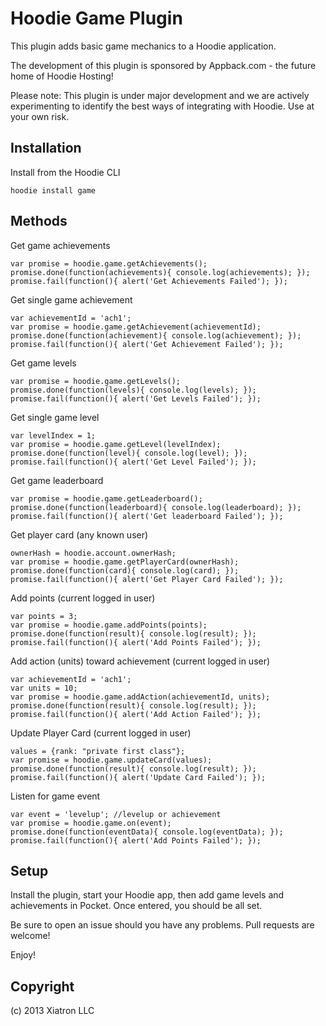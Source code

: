 # Hoodie Game Plugin

This plugin adds basic game mechanics to a Hoodie application.

The development of this plugin is sponsored by Appback.com - the future home of Hoodie Hosting!

Please note:  This plugin is under major development and we are actively experimenting to identify the best ways of integrating with Hoodie.  Use at your own risk.

## Installation

Install from the Hoodie CLI

    hoodie install game

## Methods

Get game achievements

    var promise = hoodie.game.getAchievements();
    promise.done(function(achievements){ console.log(achievements); });
    promise.fail(function(){ alert('Get Achievements Failed'); });
    
Get single game achievement
    
    var achievementId = 'ach1';
    var promise = hoodie.game.getAchievement(achievementId);
    promise.done(function(achievement){ console.log(achievement); });
    promise.fail(function(){ alert('Get Achievement Failed'); });
    
Get game levels

    var promise = hoodie.game.getLevels();
    promise.done(function(levels){ console.log(levels); });
    promise.fail(function(){ alert('Get Levels Failed'); });
    
Get single game level

    var levelIndex = 1;
    var promise = hoodie.game.getLevel(levelIndex);
    promise.done(function(level){ console.log(level); });
    promise.fail(function(){ alert('Get Level Failed'); });
    
Get game leaderboard

    var promise = hoodie.game.getLeaderboard();
    promise.done(function(leaderboard){ console.log(leaderboard); });
    promise.fail(function(){ alert('Get leaderboard Failed'); });
    
Get player card (any known user)

    ownerHash = hoodie.account.ownerHash;
    var promise = hoodie.game.getPlayerCard(ownerHash);
    promise.done(function(card){ console.log(card); });
    promise.fail(function(){ alert('Get Player Card Failed'); });
    
Add points (current logged in user)
    
    var points = 3;
    var promise = hoodie.game.addPoints(points);
    promise.done(function(result){ console.log(result); });
    promise.fail(function(){ alert('Add Points Failed'); });
    
Add action (units) toward achievement (current logged in user)
    
    var achievementId = 'ach1';
    var units = 10;
    var promise = hoodie.game.addAction(achievementId, units);
    promise.done(function(result){ console.log(result); });
    promise.fail(function(){ alert('Add Action Failed'); });
    
Update Player Card (current logged in user)
    
    values = {rank: "private first class"};
    var promise = hoodie.game.updateCard(values);
    promise.done(function(result){ console.log(result); });
    promise.fail(function(){ alert('Update Card Failed'); });
    
Listen for game event
    
    var event = 'levelup'; //levelup or achievement
    var promise = hoodie.game.on(event);
    promise.done(function(eventData){ console.log(eventData); });
    promise.fail(function(){ alert('Add Points Failed'); });


## Setup

Install the plugin, start your Hoodie app, then add game levels and achievements in Pocket.  Once entered, you should be all set.

Be sure to open an issue should you have any problems.  Pull requests are welcome!

Enjoy!
    


## Copyright

(c) 2013 Xiatron LLC